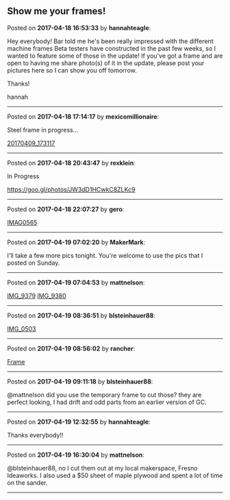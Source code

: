 ## Show me your frames!
Posted on **2017-04-18 16:53:33** by **hannahteagle**:

Hey everybody! Bar told me he's been really impressed with the different machine frames Beta testers have constructed in the past few weeks, so I wanted to feature some of those in the update! If you've got a frame and are open to having me share photo(s) of it in the update, please post your pictures here so I can show you off tomorrow.



Thanks!

hannah

---

Posted on **2017-04-18 17:14:17** by **mexicomillionaire**:

Steel frame in progress...



[20170409_173117](//muut.com/u/maslowcnc/s3/:maslowcnc:e4Ks:20170409_173117.jpg.jpg)

---

Posted on **2017-04-18 20:43:47** by **rexklein**:

In Progress

https://goo.gl/photos/JW3dD1HCwkC8ZLKc9

---

Posted on **2017-04-18 22:07:27** by **gero**:

[IMAG0565](//muut.com/u/maslowcnc/s3/:maslowcnc:VmLd:imag0565.jpg.jpg)

---

Posted on **2017-04-19 07:02:20** by **MakerMark**:

I'll take a few more pics tonight. You're welcome to use the pics that I posted on Sunday.

---

Posted on **2017-04-19 07:04:53** by **mattnelson**:

[IMG_9379](//muut.com/u/maslowcnc/s3/:maslowcnc:pdXv:img_9379.jpg.jpg) [IMG_9380](//muut.com/u/maslowcnc/s3/:maslowcnc:Sn2u:img_9380.jpg.jpg)

---

Posted on **2017-04-19 08:36:51** by **blsteinhauer88**:

[IMG_0503](//muut.com/u/maslowcnc/s3/:maslowcnc:5bHt:img_0503.jpg.jpg)

---

Posted on **2017-04-19 08:56:02** by **rancher**:

[Frame](//muut.com/u/maslowcnc/s2/:maslowcnc:TExj:frame.jpg.jpg)

---

Posted on **2017-04-19 09:11:18** by **blsteinhauer88**:

@mattnelson did you use the temporary frame to cut those?  they are perfect looking, I had drift and odd parts from an earlier version of GC.

---

Posted on **2017-04-19 12:32:55** by **hannahteagle**:

Thanks everybody!!

---

Posted on **2017-04-19 16:30:04** by **mattnelson**:

@blsteinhauer88, no I cut them out at my local makerspace, Fresno Ideaworks.  I also used a $50 sheet of maple plywood and spent a lot of time on the sander.

---

